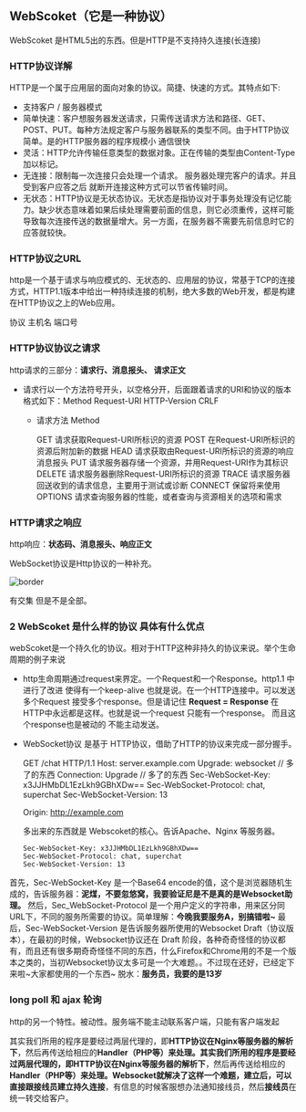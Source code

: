 ## WebScoket（它是一种协议）

WebScoket 是HTML5出的东西。但是HTTP是不支持持久连接(长连接)



### HTTP协议详解

HTTP是一个属于应用层的面向对象的协议。简捷、快速的方式。其特点如下:

* 支持客户 / 服务器模式
* 简单快速：客户想服务器发送请求，只需传送请求方法和路径、GET、POST、PUT。每种方法规定客户与服务器联系的类型不同。由于HTTP协议简单。是的HTTP服务器的程序规模小 通信很快
* 灵活：HTTP允许传输任意类型的数据对象。正在传输的类型由Content-Type 加以标记。
* 无连接：限制每一次连接只会处理一个请求。 服务器处理完客户的请求。并且受到客户应答之后 就断开连接这种方式可以节省传输时间。
* 无状态：HTTP协议是无状态协议。无状态是指协议对于事务处理没有记忆能力。缺少状态意味着如果后续处理需要前面的信息，则它必须重传，这样可能导致每次连接传送的数据量增大。另一方面，在服务器不需要先前信息时它的应答就较快。





### HTTP协议之URL

http是一个基于请求与响应模式的、无状态的、应用层的协议，常基于TCP的连接方式，HTTP1.1版本中给出一种持续连接的机制，绝大多数的Web开发，都是构建在HTTP协议之上的Web应用。

协议 主机名 端口号



### HTTP协议协议之请求

http请求的三部分：**请求行、消息报头、 请求正文**

* 请求行以一个方法符号开头，以空格分开，后面跟着请求的URI和协议的版本 格式如下：Method Request-URI HTTP-Version CRLF

  * 请求方法 Method 

    GET     请求获取Request-URI所标识的资源
    POST    在Request-URI所标识的资源后附加新的数据
    HEAD    请求获取由Request-URI所标识的资源的响应消息报头
    PUT     请求服务器存储一个资源，并用Request-URI作为其标识
    DELETE  请求服务器删除Request-URI所标识的资源
    TRACE   请求服务器回送收到的请求信息，主要用于测试或诊断
    CONNECT 保留将来使用
    OPTIONS 请求查询服务器的性能，或者查询与资源相关的选项和需求



### HTTP请求之响应

http响应：**状态码、消息报头、响应正文**



WebSocket协议是Http协议的一种补充。

![border](https://pic1.zhimg.com/6651f2f811ec133b0e6d7e6d0e194b4c_b.jpg)



有交集 但是不是全部。



### 2 WebScoket 是什么样的协议 具体有什么优点



webScoket是一个持久化的协议。相对于HTTP这种非持久的协议来说。举个生命周期的例子来说

* http生命周期通过request来界定。一个Request和一个Response。http1.1 中进行了改进 使得有一个keep-alive 也就是说。在一个HTTP连接中。可以发送多个Request 接受多个response。但是请记住 **Request = Response** 在HTTP中永远都是这样。也就是说一个request 只能有一个response。 而且这个response也是被动的 不能主动发送。

* WebSocket协议 是基于 HTTP协议，借助了HTTP的协议来完成一部分握手。

  GET /chat HTTP/1.1
  Host: server.example.com
  Upgrade: websocket  //  多了的东西
  Connection: Upgrade // 多了的东西
  Sec-WebSocket-Key: x3JJHMbDL1EzLkh9GBhXDw==
  Sec-WebSocket-Protocol: chat, superchat
  Sec-WebSocket-Version: 13

  Origin: http://example.com

  多出来的东西就是 Webscoket的核心。告诉Apache、Nginx 等服务器。

  ```
  Sec-WebSocket-Key: x3JJHMbDL1EzLkh9GBhXDw==
  Sec-WebSocket-Protocol: chat, superchat
  Sec-WebSocket-Version: 13
  ```

首先，Sec-WebSocket-Key 是一个Base64 encode的值，这个是浏览器随机生成的，告诉服务器：**泥煤，不要忽悠窝，我要验证尼是不是真的是Websocket助理。**
然后，Sec_WebSocket-Protocol 是一个用户定义的字符串，用来区分同URL下，不同的服务所需要的协议。简单理解：**今晚我要服务A，别搞错啦~**
最后，Sec-WebSocket-Version 是告诉服务器所使用的Websocket Draft（协议版本），在最初的时候，Websocket协议还在 Draft 阶段，各种奇奇怪怪的协议都有，而且还有很多期奇奇怪怪不同的东西，什么Firefox和Chrome用的不是一个版本之类的，当初Websocket协议太多可是一个大难题。。不过现在还好，已经定下来啦~大家都使用的一个东西~ 脱水：**服务员，我要的是13岁**



### long poll 和 ajax 轮询

http的另一个特性。被动性。服务端不能主动联系客户端，只能有客户端发起

其实我们所用的程序是要经过两层代理的，即**HTTP协议在Nginx等服务器的解析下**，然后再传送给相应的**Handler（PHP等）**来处理。其实我们所用的程序是要经过两层代理的，即**HTTP协议在Nginx等服务器的解析下**，然后再传送给相应的**Handler（PHP等）**来处理。Websocket就解决了这样一个难题，建立后，可以直接跟接线员建立持**久连接**，有信息的时候客服想办法通知接线员，然后**接线员**在统一转交给客户。















